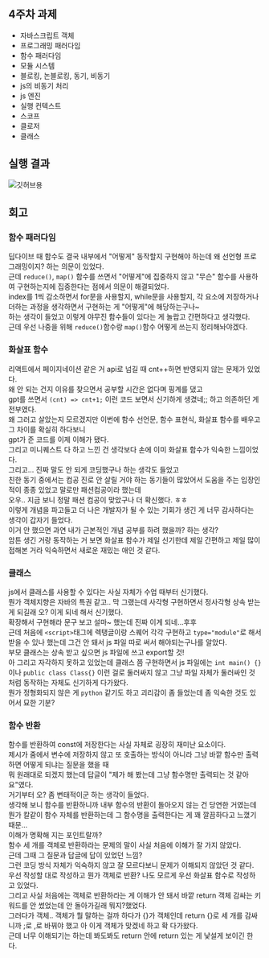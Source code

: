 ## 4주차 과제
- 자바스크립트 객체
- 프로그래밍 패러다임
- 함수 패러다임
- 모듈 시스템
- 블로킹, 논블로킹, 동기, 비동기
- js의 비동기 처리
- js 엔진
- 실행 컨텍스트
- 스코프
- 클로저
- 클래스

## 실행 결과
![깃허브용](https://github.com/user-attachments/assets/019b2bb6-8342-45fe-a85a-fc9733a46632)

## 회고
### 함수 패러다임
딥다이브 때 함수도 결국 내부에서 "어떻게" 동작할지 구현해야 하는데 왜 선언형 프로그래밍이지? 하는 의문이 있었다.<br>
근데 `reduce()`, `map()` 함수를 쓰면서 "어떻게"에 집중하지 않고 "무슨" 함수를 사용하여 구현하는지에 집중한다는 점에서 의문이 해결되었다.<br>
index를 1씩 감소하면서 for문을 사용할지, while문을 사용할지, 각 요소에 저장하거나 더하는 과정을 생각하면서 구현하는 게 "어떻게"에 해당하는구나~<br>
하는 생각이 들었고 이렇게 야무진 함수들이 있다는 게 놀랍고 간편하다고 생각했다.<br>
근데 우선 나중을 위해 `reduce()`함수랑 `map()`함수 어떻게 쓰는지 정리해놔야겠다.

### 화살표 함수
리액트에서 페이지네이션 같은 거 api로 넘길 때 cnt++하면 반영되지 않는 문제가 있었다.<br>
왜 안 되는 건지 이유를 찾으면서 공부할 시간은 없다며 핑계를 댔고<br>
gpt를 쓰면서 `(cnt) => cnt+1;` 이런 코드 보면서 신기하게 생겼네;; 하고 의존하던 게 전부였다.<br>
왜 그러고 살았는지 모르겠지만 이번에 함수 선언문, 함수 표현식, 화살표 함수를 배우고 그 차이를 확실히 하다보니<br>
gpt가 준 코드를 이제 이해가 됐다.<br>
그리고 미니퀘스트 다 하고 느낀 건 생각보다 손에 이미 화살표 함수가 익숙한 느낌이었다.<br>
그리고... 진짜 말도 안 되게 코딩했구나 하는 생각도 들었고<br>
친한 동기 중에서는 컴공 진로 안 살릴 거야 하는 동기들이 많았어서 도움을 주는 입장인 적이 종종 있었고 말로만 패션컴공이라 했는데<br>
오우.. 지금 보니 정말 패션 컴공이 맞았구나 더 확신했다. ㅎㅎ<br>
이렇게 개념을 파고들고 더 나은 개발자가 될 수 있는 기회가 생긴 게 너무 감사하다는 생각이 갑자기 들었다.<br>
이거 안 했으면 과연 내가 근본적인 개념 공부를 하려 했을까? 하는 생각?<br>
암튼 생긴 거랑 동작하는 거 보면 화살표 함수가 제일 신기한데 제일 간편하고 제일 많이 접해본 거라 익숙하면서 새로운 재밌는 애인 것 같다.

### 클래스
js에서 클래스를 사용할 수 있다는 사실 자체가 수업 때부터 신기했다.<br>
뭔가 객체지향은 자바의 특권 같고.. 막 그랬는데 사각형 구현하면서 정사각형 상속 받는 게 되길래 오? 이게 되네 해서 신기했다.<br>
확장해서 구현해라 문구 보고 설마~ 했는데 진짜 이게 되네...후후<br>
근데 처음에 `<script>`태그에 렉탱글이랑 스퀘어 각각 구현하고 `type="module"`로 해서 받을 수 있나 했는데 그건 안 돼서 js 파일 따로 써서 해야되는구나를 알았다.<br>
부모 클래스는 상속 받고 싶으면 js 파일에 쓰고 export할 것!<br>
아 그리고 자각하지 못하고 있었는데 클래스 쯤 구현하면서 js 파일에는 `int main() {}`이나 `public class Class{}` 이런 걸로 둘러싸지 않고 그냥 파일 자체가 둘러싸인 것처럼 동작하는 자체도 신기하게 다가왔다.<br>
뭔가 정형화되지 않은 게 `python` 같기도 하고 괴리감이 좀 들었는데 좀 익숙한 것도 있어서 묘한 기분?

### 함수 반환
함수를 반환하여 const에 저장한다는 사실 자체로 굉장히 재미난 요소이다.<br>
제시가 줌에서 변수에 저장하지 않고 또 호출하는 방식이 아니라 그냥 바깥 함수만 출력하면 어떻게 되냐는 질문을 했을 때<br>
뭐 원래대로 되겠지 했는데 답글이 "제가 해 봤는데 그냥 함수명만 출력되는 것 같아요"였다.<br>
거기부터 오? 좀 변태적이군 하는 생각이 들었다.<br>
생각해 보니 함수를 반환하니까 내부 함수의 반환이 돌아오지 않는 건 당연한 거였는데<br>
뭔가 칼같이 함수 자체를 반환하는데 그 함수명을 출력한다는 게 꽤 깔끔하다고 느꼈기 때문...<br>
이해가 명확해 지는 포인트랄까?<br>
함수 세 개를 객체로 반환하라는 문제의 말이 사실 처음에 이해가 잘 가지 않았다.<br>
근데 그때 그 질문과 답글에 답이 있었던 느낌?<br>
그런 코딩 방식 자체가 익숙하지 않고 잘 모르다보니 문제가 이해되지 않았던 것 같다.<br>
우선 작성할 대로 작성하고 뭔가 객체로 반환? 나도 모르게 우선 화살표 함수로 작성하고 있었다.<br>
그리고 사실 처음에는 객체로 반환하라는 게 이해가 안 돼서 바깥 return 객체 감싸는 키워드를 안 썼었는데 안 돌아가길래 뭐지?했었다.<br>
그러다가 객체.. 객체가 뭘 말하는 걸까 하다가 {}가 객체인데 return {}로 세 개를 감싸니까 ;로 ,로 바꿔야 했고 아 이게 객체가 맞겠네 하고 확 다가왔다.<br>
근데 너무 이해되기는 하는데 봐도봐도 return 안에 return 있는 게 낯설게 보이긴 한다.
